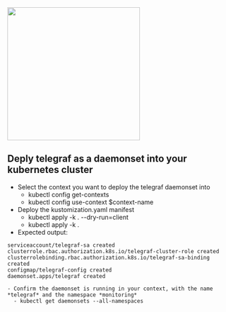 <img style="width:300px;margin-right:10px;vertical-align:middle;" src="https://kubernetes.io/_common-resources/images/flower.svg" />

## Deply telegraf as a daemonset into your kubernetes cluster
- Select the context you want to deploy the telegraf daemonset into
  - kubectl config get-contexts
  - kubectl config use-context $context-name
- Deploy the kustomization.yaml manifest
  - kubectl apply -k . --dry-run=client
  - kubectl apply -k .
- Expected output:
```namespace/monitoring created
serviceaccount/telegraf-sa created
clusterrole.rbac.authorization.k8s.io/telegraf-cluster-role created
clusterrolebinding.rbac.authorization.k8s.io/telegraf-sa-binding created
configmap/telegraf-config created
daemonset.apps/telegraf created

- Confirm the daemonset is running in your context, with the name *telegraf* and the namespace *monitoring*
  - kubectl get daemonsets --all-namespaces
